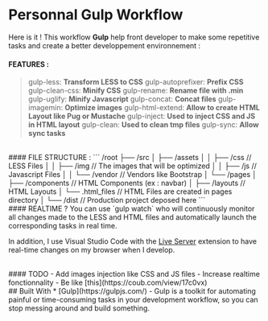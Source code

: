 # Personnal Gulp Workflow

Here is it ! This workflow **Gulp** help front developer to make some repetitive tasks and create a better developpement environnement :

#### FEATURES :
> gulp-less: **Transform LESS to CSS**
> gulp-autoprefixer: **Prefix CSS**
> gulp-clean-css: **Minify CSS**
> gulp-rename: **Rename file with .min**
> gulp-uglify: **Minify Javascript**
> gulp-concat: **Concat files**
> gulp-imagemin: **Optimize images**
> gulp-html-extend: **Allow to create HTML Layout like Pug or Mustache**
> gulp-inject: **Used to inject CSS and JS in HTML layout**
> gulp-clean: **Used to clean tmp files**
> gulp-sync: **Allow sync tasks**

<br>
#### FILE STRUCTURE :
```
/root
├── /src
│     ├── /assets
│     │      ├── /css                   // LESS Files
│     │      ├── /img                  // The images that will be optimized
│     │      ├── /js                      // Javascript Files
│     │      └── /vendor             // Vendors like Bootstrap
│     └── /pages
│             ├── /components    // HTML Components (ex : navbar)
│             ├── /layouts             // HTML Layouts
│             └── .html_files          // HTML Files are created in pages directory
│
└── /dist      // Production project deposed here
```

<br>
#### REALTIME ?
You can use `gulp watch` who will continuously monitor all changes made to the LESS and HTML files and automatically launch the corresponding tasks in real time.

In addition, I use Visual Studio Code with the [Live Server](https://github.com/ritwickdey/vscode-live-server)  extension to have real-time changes on my browser when I develop.

<br>
#### TODO
- Add images injection like CSS and JS files
- Increase realtime fonctionnality
- Be like [this](https://coub.com/view/17c0vx)

<br>
## Built With
* [Gulp](https://gulpjs.com/) - Gulp is a toolkit for automating painful or time-consuming tasks in your development workflow, so you can stop messing around and build something. 


